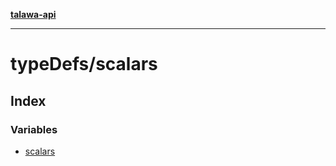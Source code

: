 [**talawa-api**](../../README.md)

***

# typeDefs/scalars

## Index

### Variables

- [scalars](variables/scalars.md)
